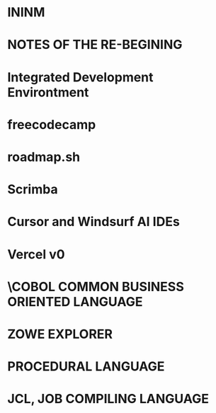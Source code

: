 # ININM
# NOTES OF THE RE-BEGINING
# Integrated Development Environtment
# freecodecamp
# roadmap.sh
# Scrimba
# Cursor and Windsurf AI IDEs
# Vercel v0 
#
#   \\COBOL COMMON BUSINESS ORIENTED LANGUAGE
#   ZOWE EXPLORER
#   PROCEDURAL LANGUAGE
#   JCL, JOB COMPILING LANGUAGE
#
#
#
